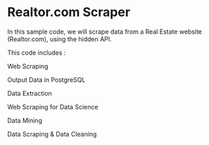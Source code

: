 # Realtor.com Scraper

In this sample code, we will scrape data from a Real Estate website (Realtor.com), using the hidden API.

This code includes :

Web Scraping

Output Data in PostgreSQL

Data Extraction

Web Scraping for Data Science

Data Mining

Data Scraping & Data Cleaning
